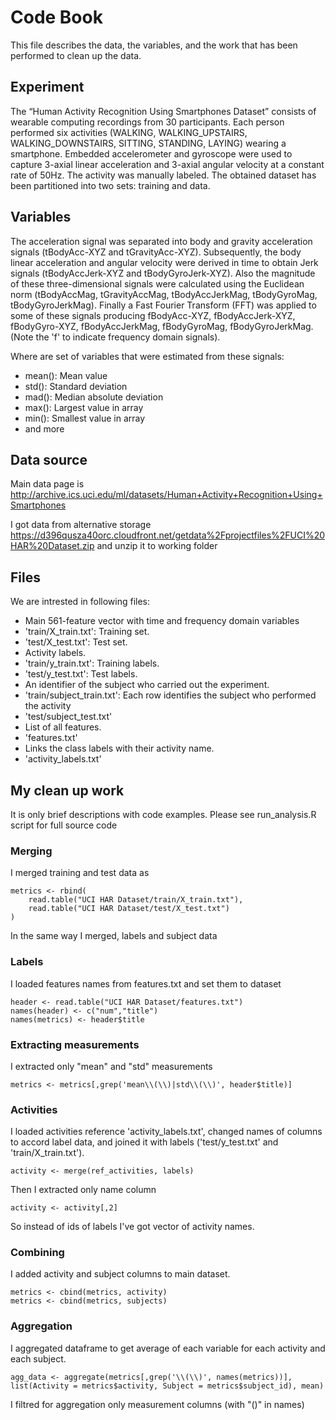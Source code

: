 # Code Book

This file describes the data, the variables, and the work that has been performed to clean up the data.

## Experiment

The “Human Activity Recognition Using Smartphones Dataset” consists of wearable computing recordings from 30 participants. Each person performed six activities (WALKING, WALKING_UPSTAIRS, WALKING_DOWNSTAIRS, SITTING, STANDING, LAYING) wearing a smartphone. Embedded accelerometer and gyroscope were used to capture 3-axial linear acceleration and 3-axial angular velocity at a constant rate of 50Hz. The activity was manually labeled. The obtained dataset has been  partitioned into two sets: training and data.

## Variables

The acceleration signal was separated into body and gravity acceleration signals (tBodyAcc-XYZ and tGravityAcc-XYZ). Subsequently, the body linear acceleration and angular velocity were derived in time to obtain Jerk signals (tBodyAccJerk-XYZ and tBodyGyroJerk-XYZ). Also the magnitude of these three-dimensional signals were calculated using the Euclidean norm (tBodyAccMag, tGravityAccMag, tBodyAccJerkMag, tBodyGyroMag, tBodyGyroJerkMag). Finally a Fast Fourier Transform (FFT) was applied to some of these signals producing fBodyAcc-XYZ, fBodyAccJerk-XYZ, fBodyGyro-XYZ, fBodyAccJerkMag, fBodyGyroMag, fBodyGyroJerkMag. (Note the 'f' to indicate frequency domain signals).

Where are set of variables that were estimated from these signals: 

 * mean(): Mean value
 * std(): Standard deviation
 * mad(): Median absolute deviation 
 * max(): Largest value in array
 * min(): Smallest value in array
 * and more

## Data source

Main data page is http://archive.ics.uci.edu/ml/datasets/Human+Activity+Recognition+Using+Smartphones

I got data from alternative storage https://d396qusza40orc.cloudfront.net/getdata%2Fprojectfiles%2FUCI%20HAR%20Dataset.zip and unzip it to working folder


## Files

We are intrested in following files:
- Main 561-feature vector with time and frequency domain variables
 - 'train/X_train.txt': Training set.
 - 'test/X_test.txt': Test set.
- Activity labels. 
 - 'train/y_train.txt': Training labels.
 - 'test/y_test.txt': Test labels.
- An identifier of the subject who carried out the experiment.
 - 'train/subject_train.txt': Each row identifies the subject who performed the activity
 - 'test/subject_test.txt'
- List of all features.
 - 'features.txt'
- Links the class labels with their activity name.
 - 'activity_labels.txt'


## My clean up work

It is only brief descriptions with code examples. Please see run_analysis.R script for full source code 

### Merging

I merged training and test data as

    metrics <- rbind(
        read.table("UCI HAR Dataset/train/X_train.txt"),
        read.table("UCI HAR Dataset/test/X_test.txt")
    )

 In the same way I merged, labels and subject data

### Labels

I loaded features names from features.txt and set them to dataset

    header <- read.table("UCI HAR Dataset/features.txt")
    names(header) <- c("num","title")
    names(metrics) <- header$title

### Extracting measurements

I extracted only "mean" and "std" measurements

    metrics <- metrics[,grep('mean\\(\\)|std\\(\\)', header$title)]
    
### Activities

I loaded activities reference 'activity_labels.txt', changed names of columns to accord label data, and joined it with labels ('test/y_test.txt' and 'train/X_train.txt').

    activity <- merge(ref_activities, labels)
    
Then I extracted only name column
    
    activity <- activity[,2]

So instead of ids of labels I've got vector of activity names.    

### Combining

I added activity and subject columns to main dataset.

    metrics <- cbind(metrics, activity)
    metrics <- cbind(metrics, subjects)
    
### Aggregation

I aggregated dataframe to get average of each variable for each activity and each subject. 

    agg_data <- aggregate(metrics[,grep('\\(\\)', names(metrics))], list(Activity = metrics$activity, Subject = metrics$subject_id), mean)
    
I filtred for aggregation only measurement columns (with "()" in names)
